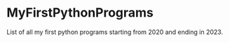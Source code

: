 # MyFirstPythonPrograms
List of all my first python programs starting from 2020 and ending in 2023.
